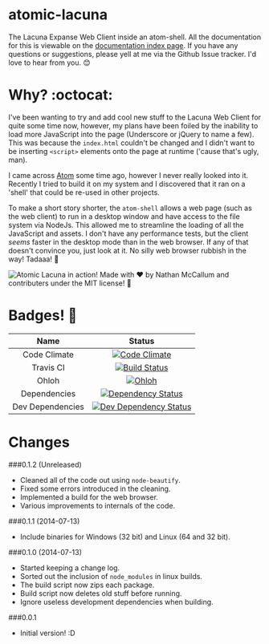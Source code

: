 atomic-lacuna
=============

The Lacuna Expanse Web Client inside an atom-shell. All the documentation for
this is viewable on the [documentation index page](https://github.com/Vasari/atomic-lacuna/blob/master/docs/index.md).
If you have any questions or suggestions, please yell at me via the Github Issue tracker.
I'd love to hear from you. :blush:

Why? :octocat:
====

I've been wanting to try and add cool new stuff to the Lacuna Web Client for
quite some time now, however, my plans have been foiled by the inability to load
more JavaScript into the page (Underscore or jQuery to name a few). This was
because the `index.html` couldn't be changed and I didn't want to be inserting
`<script>` elements onto the page at runtime ('cause that's ugly, man).

I came across [Atom](atom.io) some time ago, however I never really looked into it.
Recently I tried to build it on my system and I discovered that it ran on a 'shell'
that could be re-used in other projects.

To make a short story shorter, the `atom-shell` allows a web page (such as the
web client) to run in a desktop window and have access to the file system via
NodeJs. This allowed me to streamline the loading of all the JavaScript and assets.
I don't have any performance tests, but the client *seems* faster in the desktop
mode than in the web browser. If any of that doesn't convince you, just look at it.
No silly web browser rubbish in the way! Tadaaa! :dizzy:

![Atomic Lacuna in action!](https://raw.githubusercontent.com/Vasari/atomic-lacuna/master/docs/Screenshot.png)
Made with :heart: by Nathan McCallum and contributers under the MIT license! :panda_face:

Badges! :beginner:
=======

| Name             | Status    |
| :--------------: | :-------: |
| Code Climate     | [![Code Climate](https://codeclimate.com/github/Vasari/atomic-lacuna.png)](https://codeclimate.com/github/Vasari/atomic-lacuna) |
| Travis CI        | [![Build Status](https://travis-ci.org/Vasari/atomic-lacuna.svg?branch=master)](https://travis-ci.org/Vasari/atomic-lacuna)     |
| Ohloh            | [![Ohloh](https://www.ohloh.net/images/logo/ohloh_hub.png)](https://www.ohloh.net/p/atomic-lacuna)
| Dependencies     | [![Dependency Status](https://david-dm.org/Vasari/atomic-lacuna.svg)](https://david-dm.org/Vasari/atomic-lacuna) |
| Dev Dependencies | [![Dev Dependency Status](https://david-dm.org/Vasari/atomic-lacuna/dev-status.svg)](https://david-dm.org/Vasari/atomic-lacuna#info=devDependencies) |

Changes
=======

###0.1.2 (Unreleased)
- Cleaned all of the code out using `node-beautify`.
- Fixed some errors introduced in the cleaning.
- Implemented a build for the web browser.
- Various improvements to internals of the code.

###0.1.1 (2014-07-13)
- Include binaries for Windows (32 bit) and Linux (64 and 32 bit).

###0.1.0 (2014-07-13)
- Started keeping a change log.
- Sorted out the inclusion of `node_modules` in linux builds.
- The build script now zips each package.
- Build script now deletes old stuff before running.
- Ignore useless development dependencies when building.

###0.0.1
- Initial version! :D
